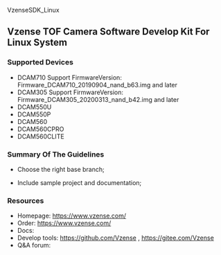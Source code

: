 VzenseSDK_Linux

## Vzense TOF Camera Software Develop Kit For Linux System

### Supported Devices

- DCAM710 Support FirmwareVersion: Firmware_DCAM710_20190904_nand_b63.img and later
- DCAM305 Support FirmwareVersion: Firmware_DCAM305_20200313_nand_b42.img and later
- DCAM550U
- DCAM550P
- DCAM560
- DCAM560CPRO
- DCAM560CLITE

### Summary Of The Guidelines

- Choose the right base branch;

- Include sample project and documentation;

### Resources

- Homepage: https://www.vzense.com/
- Order: https://www.vzense.com/
- Docs:
- Develop tools: https://github.com/Vzense , https://gitee.com/Vzense
- Q&A forum: 
